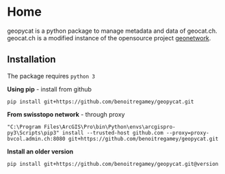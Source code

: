 # Home

geopycat is a python package to manage metadata and data of geocat.ch. 
geocat.ch is a modified instance of the opensource project [geonetwork](https://geonetwork-opensource.org/).

## Installation

The package requires `python 3`

**Using pip** -  install from github
```
pip install git+https://github.com/benoitregamey/geopycat.git
```
**From swisstopo network** - through proxy
```
"C:\Program Files\ArcGIS\Pro\bin\Python\envs\arcgispro-py3\Scripts\pip3" install --trusted-host github.com --proxy=proxy-bvcol.admin.ch:8080 git+https://github.com/benoitregamey/geopycat.git
```
**Install an older version**
```
pip install git+https://github.com/benoitregamey/geopycat.git@version
```